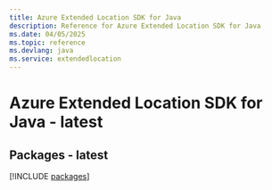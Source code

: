 ```yaml
---
title: Azure Extended Location SDK for Java
description: Reference for Azure Extended Location SDK for Java
ms.date: 04/05/2025
ms.topic: reference
ms.devlang: java
ms.service: extendedlocation
---
```

# Azure Extended Location SDK for Java - latest
## Packages - latest
[!INCLUDE [packages](extended-location-index.md)]